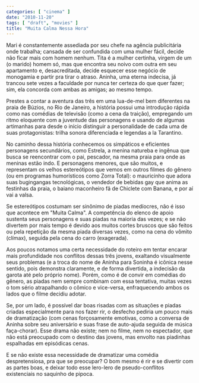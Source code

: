 ```yaml
---
categories: [ "cinema" ]
date: "2010-11-20"
tags: [ "draft", "movies" ]
title: "Muita Calma Nessa Hora"
---
```

Mari é constantemente assediada por seu chefe na agência publicitária
onde trabalha; cansada de ser confundida com uma mulher fácil, decide
não ficar mais com homem nenhum. Tita é a mulher certinha, virgem de
um (o marido) homem só, mas que encontra seu noivo com outra em seu
apartamento e, desacreditada, decide esquecer esse negócio de monogamia
e partir pra tirar o atraso. Aninha, uma eterna indecisa, já trancou
sete vezes a faculdade por nunca ter certeza do que quer fazer; sim,
ela concorda com ambas as amigas; ao mesmo tempo.

Prestes a contar a aventura das três em uma lua-de-mel bem diferentes na
praia de Búzios, no Rio de Janeiro, a história possui uma introdução
rápida como nas comédias de televisão (como a cena da traição),
empregando um ritmo eloquente com a juventude das personagens e usando
de algumas artimanhas para desde o início distinguir a personalidade
de cada uma de suas protagonistas: trilha sonora diferenciada e legendas
a la Tarantino.

No caminho dessa história conhecemos os simpáticos e eficientes
personagens secundários, como Estrela, a menina natureba e ingênua
que busca se reencontrar com o pai, pescador, na mesma praia para
onde as meninas estão indo. E personagens menores, que são muitos,
e representam os velhos estereótipos que vemos em outros filmes do
gênero (ou em programas humorísticos como Zorra Total): o mauricinho
que adora suas bugingangas tecnológicas, o vendedor de bebidas gay que
anima as festinhas da praia, o baiano maconheiro fã de Chiclete com
Banana, e por aí vai a valsa.

Se estereótipos costumam ser sinônimo de piadas medíocres, não é
isso que acontece em "Muita Calma". A competência do elenco de apoio
sustenta seus personagens e suas piadas na maioria das vezes; e se não
divertem por mais tempo é devido aos muitos cortes bruscos que são
feitos ou pela repetição da mesma piada diversas vezes, como na cena
do vômito (clímax), seguida pela cena do carro (exagerada).

Aos poucos notamos uma certa necessidade do roteiro em tentar encarar
mais profundidade nos conflitos dessas três jovens, exaltando visualmente
seus problemas (e a troca do nome de Aninha para Soninha é icônica nesse
sentido, pois demonstra claramente, e de forma divertida, a indecisão da
garota até pelo próprio nome). Porém, como é de convir em comédias
do gênero, as piadas nem sempre combinam com essa tentativa, muitas
vezes o tom sério atrapalhando o cômico e vice-versa, enfraquecendo
ambos os lados que o filme decidiu adotar.

Se, por um lado, é possível dar boas risadas com as situações e
piadas criadas especialmente para nos fazer rir, o desfecho pediria um
pouco mais de dramatização (com cenas forçosamente emotivas, como
a conversa de Aninha sobre seu aniversário e suas frase de auto-ajuda
seguida de música faça-chorar). Esse drama não existe; nem no filme,
nem no espectador, que não está preocupado com o destino das jovens,
mas envolto nas piadinhas espalhadas em episódicas cenas.

E se não existe essa necessidade de dramatizar uma comédia
despretensiosa, pra que se preocupar? O bom mesmo é rir e se divertir
com as partes boas, e deixar todo esse lero-lero de pseudo-conflitos
existenciais no saquinho de pipoca.


